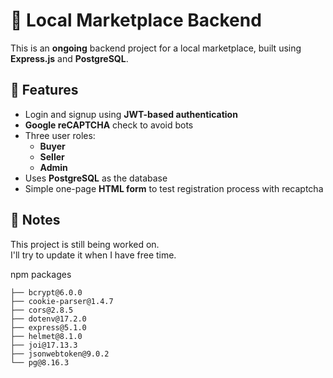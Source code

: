 # 🛒 Local Marketplace Backend

This is an **ongoing** backend project for a local marketplace, built using **Express.js** and **PostgreSQL**.

## 🔐 Features

- Login and signup using **JWT-based authentication**
- **Google reCAPTCHA** check to avoid bots
- Three user roles:
  - **Buyer**
  - **Seller**
  - **Admin**
- Uses **PostgreSQL** as the database
- Simple one-page **HTML form** to test registration process with recaptcha

## 📌 Notes

This project is still being worked on.  
I'll try to update it when I have free time.


npm packages
```
├── bcrypt@6.0.0
├── cookie-parser@1.4.7
├── cors@2.8.5
├── dotenv@17.2.0
├── express@5.1.0
├── helmet@8.1.0
├── joi@17.13.3
├── jsonwebtoken@9.0.2
└── pg@8.16.3
```